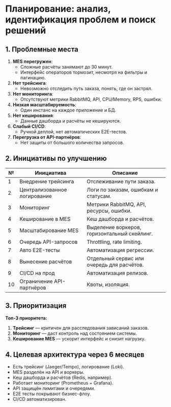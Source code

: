 # Планирование: анализ, идентификация проблем и поиск решений

## 1. Проблемные места

1. **MES перегружен**: 
   - Сложные расчёты занимают до 30 минут.
   - Интерфейс операторов тормозит, несмотря на фильтры и пагинацию.
2. **Нет трейсинга**:
   - Невозможно отследить путь заказа, понять, где он застрял.
3. **Нет мониторинга**:
   - Отсутствуют метрики RabbitMQ, API, CPU/Memory, RPS, ошибки.
4. **Низкая масштабируемость**:
   - Один инстанс на каждое приложение и БД.
5. **Нет кеширования**:
   - Данные дашборда и расчёты не кешируются.
6. **Слабый CI/CD**:
   - Ручной деплой, нет автоматических E2E-тестов.
7. **Перегрузка от API-партнёров**:
   - Нет защиты от большого количества запросов.

## 2. Инициативы по улучшению

| №  | Инициатива                   | Описание                                     |
|----|------------------------------|----------------------------------------------|
| 1  | Внедрение трейсинга          | Отслеживание пути заказа.                    |
| 2  | Централизованное логирование | Логи по заказам, ошибкам и статусам.         |
| 3  | Мониторинг                   | Метрики RabbitMQ, API, ресурсы, ошибки.      |
| 4  | Кеширование в MES            | Кеш дашборда и расчётов.                     |
| 5  | Масштабирование MES          | Выделение воркеров, горизонтальный скейлинг. |
| 6  | Очередь API-запросов         | Throttling, rate limiting.                   |
| 7  | Авто E2E-тесты               | Автоматизация регрессии.                     |
| 8  | Вынесение расчётов           | Отдельный сервис или очередь для расчётов.   |
| 9  | CI/CD на прод                | Автоматизация релизов.                       |
| 10 | Ограничение API-партнёров    | Квоты, изоляция.                             |

## 3. Приоритизация

**Топ-3 приоритета:**
1. **Трейсинг** — критичен для расследования зависаний заказов.
2. **Мониторинг** — даст контроль над состоянием системы.
3. **Кеширование MES** — ускорит интерфейс и снизит нагрузку.

## 4. Целевая архитектура через 6 месяцев

- Есть трейсинг (Jaeger/Tempo), логирование (Loki).
- MES разделён на API и воркеры.
- Кеш дашборда и расчётов (Redis, например).
- Работает мониторинг (Prometheus + Grafana).
- API защищён лимитами и очередями.
- E2E тесты покрывают бизнес-флоу.
- CI/CD автоматизирован.
